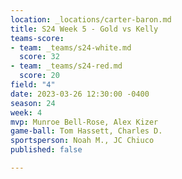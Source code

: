 ```yaml
---
location: _locations/carter-baron.md
title: S24 Week 5 - Gold vs Kelly
teams-score:
- team: _teams/s24-white.md
  score: 32
- team: _teams/s24-red.md
  score: 20
field: "4"
date: 2023-03-26 12:30:00 -0400
season: 24
week: 4
mvp: Munroe Bell-Rose, Alex Kizer
game-ball: Tom Hassett, Charles D.
sportsperson: Noah M., JC Chiuco
published: false

---
```

